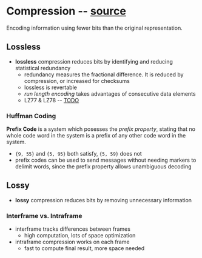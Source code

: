 # Compression -- [source](https://en.wikipedia.org/wiki/Data_compression)
Encoding information using fewer bits than the original representation.

## Lossless
- **lossless** compression reduces bits by identifying and reducing statistical redundancy
  - redundancy measures the fractional difference. It is reduced by compression, or increased for checksums
  - lossless is revertable
  - *run length encoding* takes advantages of consecutive data elements
  - LZ77 & LZ78 -- [TODO](https://www.cs.duke.edu/courses/spring03/cps296.5/papers/ziv_lempel_1977_universal_algorithm.pdf)

### Huffman Coding
**Prefix Code** is a system which posesses the *prefix property*, stating that no whole code word in the system is a prefix of any other code word in the system.
- `{9, 55}` and `{5, 95}` both satisfy, `{5, 59}` does not 
- prefix codes can be used to send messages without needing markers to delimit words, since the prefix property allows unambiguous decoding 

## Lossy
- **lossy** compression reduces bits by removing unnecessary information
### Interframe vs. Intraframe
- interframe tracks differences between frames
  - high computation, lots of space optimization
- intraframe compression works on each frame 
  - fast to compute final result, more space needed
